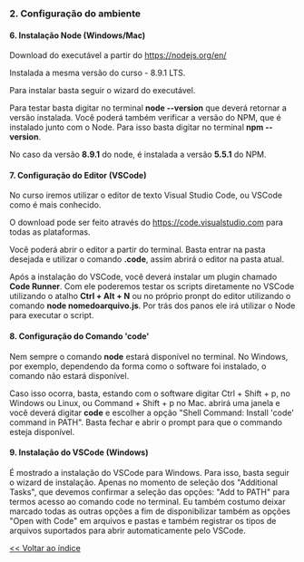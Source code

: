 ### 2. Configuração do ambiente

#### 6. Instalação Node (Windows/Mac)

Download do executável a partir do <https://nodejs.org/en/>

Instalada a mesma versão do curso - 8.9.1 LTS.

Para instalar basta seguir o wizard do executável.

Para testar basta digitar no terminal **node --version** que deverá retornar a versão instalada. Você poderá também verificar a versão do NPM, que é instalado junto com o Node. Para isso basta digitar no terminal **npm --version**.

No caso da versão **8.9.1** do node, é instalada a versão **5.5.1** do NPM.

#### 7. Configuração do Editor (VSCode)

No curso iremos utilizar o editor de texto Visual Studio Code, ou VSCode como é mais conhecido.

O download pode ser feito através do <https://code.visualstudio.com> para todas as plataformas.

Você poderá abrir o editor a partir do terminal. Basta entrar na pasta desejada e utilizar o comando **.code**, assim abrirá o editor na pasta atual.

Após a instalação do VSCode, você deverá instalar um plugin chamado **Code Runner**. Com ele poderemos testar os scripts diretamente no VSCode utilizando o atalho **Ctrl + Alt + N** ou no próprio pronpt do editor utilizando o comando **node nomedoarquivo.js**. Por trás dos panos ele irá utilizar o Node para executar o script.

#### 8. Configuração do Comando 'code'

Nem sempre o comando **node** estará disponível no terminal. No Windows, por exemplo, dependendo da forma como o software foi instalado, o comando não estará disponível.

Caso isso ocorra, basta, estando com o software digitar Ctrl + Shift + p, no Windows ou Linux, ou Command + Shift + p no Mac. abrirá uma janela e você deverá digitar **code** e escolher a opção "Shell Command: Install 'code' command in PATH". Basta fechar e abrir o prompt para que o commando esteja disponível. 

#### 9. Instalação do VSCode (Windows)

É mostrado a instalação do VSCode para Windows. Para isso, basta seguir o wizard de instalação. Apenas no momento de seleção dos "Additional Tasks", que devemos confirmar a seleção das opções: "Add to PATH" para termos acesso ao comando code no terminal. Eu também costumo deixar marcado todas as outras opções a fim de disponibilizar também as opções "Open with Code" em arquivos e pastas e também registrar os tipos de arquivos suportados para abrir automaticamente pelo VSCode.

[<< Voltar ao índice](README.md)